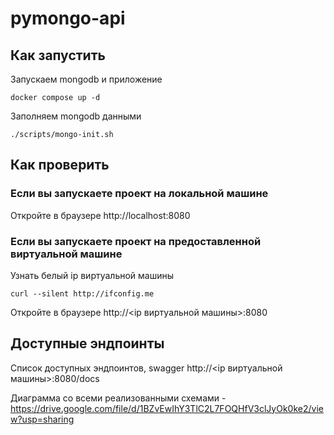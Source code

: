 # pymongo-api

## Как запустить

Запускаем mongodb и приложение

```shell
docker compose up -d
```

Заполняем mongodb данными

```shell
./scripts/mongo-init.sh
```

## Как проверить

### Если вы запускаете проект на локальной машине

Откройте в браузере http://localhost:8080

### Если вы запускаете проект на предоставленной виртуальной машине

Узнать белый ip виртуальной машины

```shell
curl --silent http://ifconfig.me
```

Откройте в браузере http://<ip виртуальной машины>:8080

## Доступные эндпоинты

Список доступных эндпоинтов, swagger http://<ip виртуальной машины>:8080/docs


Диаграмма со всеми реализованными схемами - https://drive.google.com/file/d/1BZvEwIhY3TlC2L7FOQHfV3clJyOk0ke2/view?usp=sharing